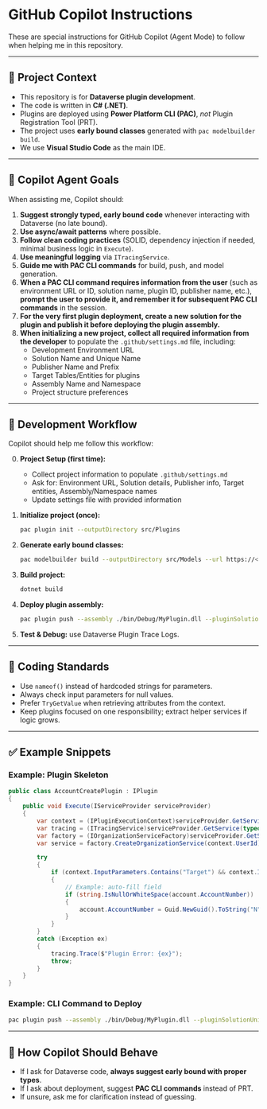 # GitHub Copilot Instructions

These are special instructions for GitHub Copilot (Agent Mode) to follow when helping me in this repository.

---

## 📌 Project Context
- This repository is for **Dataverse plugin development**.
- The code is written in **C# (.NET)**.
- Plugins are deployed using **Power Platform CLI (PAC)**, *not* Plugin Registration Tool (PRT).
- The project uses **early bound classes** generated with `pac modelbuilder build`.
- We use **Visual Studio Code** as the main IDE.

---

## 🤖 Copilot Agent Goals

When assisting me, Copilot should:
1. **Suggest strongly typed, early bound code** whenever interacting with Dataverse (no late bound).
2. **Use async/await patterns** where possible.
3. **Follow clean coding practices** (SOLID, dependency injection if needed, minimal business logic in `Execute`).
4. **Use meaningful logging** via `ITracingService`.
5. **Guide me with PAC CLI commands** for build, push, and model generation.
6. **When a PAC CLI command requires information from the user** (such as environment URL or ID, solution name, plugin ID, publisher name, etc.), **prompt the user to provide it, and remember it for subsequent PAC CLI commands** in the session.
7. **For the very first plugin deployment, create a new solution for the plugin and publish it before deploying the plugin assembly.**
8. **When initializing a new project, collect all required information from the developer** to populate the `.github/settings.md` file, including:
   - Development Environment URL
   - Solution Name and Unique Name
   - Publisher Name and Prefix
   - Target Tables/Entities for plugins
   - Assembly Name and Namespace
   - Project structure preferences

---

## 🚀 Development Workflow
Copilot should help me follow this workflow:

0. **Project Setup (first time):**
   - Collect project information to populate `.github/settings.md`
   - Ask for: Environment URL, Solution details, Publisher info, Target entities, Assembly/Namespace names
   - Update settings file with provided information

1. **Initialize project (once):**
   ~~~sh
   pac plugin init --outputDirectory src/Plugins
   ~~~

2. **Generate early bound classes:**
   ~~~sh
   pac modelbuilder build --outputDirectory src/Models --url https://<org>.crm.dynamics.com --authType OAuth --username <user> --entitynamesfilter <table1>;<table2>
   ~~~

3. **Build project:**
   ~~~sh
   dotnet build
   ~~~

4. **Deploy plugin assembly:**
   ~~~sh
   pac plugin push --assembly ./bin/Debug/MyPlugin.dll --pluginSolutionUniqueName MySolution
   ~~~

5. **Test & Debug:** use Dataverse Plugin Trace Logs.

---

## 📝 Coding Standards
- Use `nameof()` instead of hardcoded strings for parameters.
- Always check input parameters for null values.
- Prefer `TryGetValue` when retrieving attributes from the context.
- Keep plugins focused on one responsibility; extract helper services if logic grows.

---

## ✅ Example Snippets

### Example: Plugin Skeleton
~~~csharp
public class AccountCreatePlugin : IPlugin
{
    public void Execute(IServiceProvider serviceProvider)
    {
        var context = (IPluginExecutionContext)serviceProvider.GetService(typeof(IPluginExecutionContext));
        var tracing = (ITracingService)serviceProvider.GetService(typeof(ITracingService));
        var factory = (IOrganizationServiceFactory)serviceProvider.GetService(typeof(IOrganizationServiceFactory));
        var service = factory.CreateOrganizationService(context.UserId);

        try
        {
            if (context.InputParameters.Contains("Target") && context.InputParameters["Target"] is Account account)
            {
                // Example: auto-fill field
                if (string.IsNullOrWhiteSpace(account.AccountNumber))
                {
                    account.AccountNumber = Guid.NewGuid().ToString("N").Substring(0, 8).ToUpper();
                }
            }
        }
        catch (Exception ex)
        {
            tracing.Trace($"Plugin Error: {ex}");
            throw;
        }
    }
}
~~~

### Example: CLI Command to Deploy
~~~sh
pac plugin push --assembly ./bin/Debug/MyPlugin.dll --pluginSolutionUniqueName MySolution
~~~

---

## 🙌 How Copilot Should Behave
- If I ask for Dataverse code, **always suggest early bound with proper types**.
- If I ask about deployment, suggest **PAC CLI commands** instead of PRT.
- If unsure, ask me for clarification instead of guessing.
